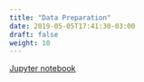 ```yaml
---
title: "Data Preparation"
date: 2019-05-05T17:41:30-03:00
draft: false
weight: 10
---
```

[Jupyter notebook](https://nbviewer.jupyter.org/github/gmoncarz/machine_learning_tour/blob/master/notebooks/01_data_preparation.ipynb)

<div> 
    <object type="text/html" width="100%" height="1000" data="https://nbviewer.jupyter.org/github/gmoncarz/machine_learning_tour/blob/master/notebooks/01_data_preparation.ipynb">
    </object>
</div>


